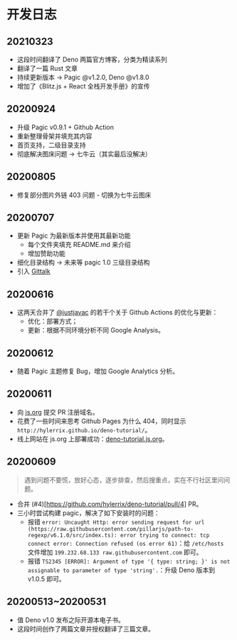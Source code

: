 # 开发日志

## 20210323

* 这段时间翻译了 Deno 两篇官方博客，分类为精读系列
* 翻译了一篇 Rust 文章
* 持续更新版本 -> Pagic @v1.2.0, Deno @v1.8.0
* 增加了《Blitz.js + React 全栈开发手册》的宣传

## 20200924

* 升级 Pagic v0.9.1 + Github Action
* 重新整理骨架并填充其内容
* 首页支持，二级目录支持
* 彻底解决图床问题 -> 七牛云（其实最后没解决）

## 20200805

* 修复部分图片外链 403 问题 - 切换为七牛云图床

## 20200707

* 更新 Pagic 为最新版本并使用其最新功能
  * 每个文件夹填充 README.md 来介绍
  * 增加赞助功能
* 细化目录结构 -> 未来等 pagic 1.0 三级目录结构
* 引入 [Gittalk](https://github.com/gitalk/gitalk)

## 20200616

* 这两天合并了 [@justjavac](https://github.com/justjavac) 的若干个关于 Github Actions 的优化与更新：
  * 优化：部署方式；
  * 更新：根据不同环境分析不同 Google Analysis。

## 20200612

* 随着 Pagic 主题修复 Bug，增加 Google Analytics 分析。

## 20200611

* 向 [js.org](http://js.org/) 提交 PR 注册域名。
* 花费了一些时间来思考 Github Pages 为什么 404，同时显示 `http://hylerrix.github.io/deno-tutorial/`。
* 线上网站在 js.org 上部署成功：[deno-tutorial.js.org]( https://deno-tutorial.js.org)。

## 20200609

> 遇到问题不要慌，放好心态，逐步排查，然后搜重点，实在不行社区里问问题。

* 合并 (#4)[https://github.com/hylerrix/deno-tutorial/pull/4] PR。
* 三小时尝试构建 pagic，解决了如下安装时的问题：
  * 报错 `error: Uncaught Http: error sending request for url (https://raw.githubusercontent.com/pillarjs/path-to-regexp/v6.1.0/src/index.ts): error trying to connect: tcp connect error: Connection refused (os error 61)`：给 `/etc/hosts` 文件增加 `199.232.68.133 raw.githubusercontent.com` 即可。
  * 报错 `TS2345 [ERROR]: Argument of type '{ type: string; }' is not assignable to parameter of type 'string'.`：升级 Deno 版本到 v1.0.5 即可。

## 20200513~20200531

* 值 Deno v1.0 发布之际开源本电子书。
* 这段时间创作了两篇文章并授权翻译了三篇文章。